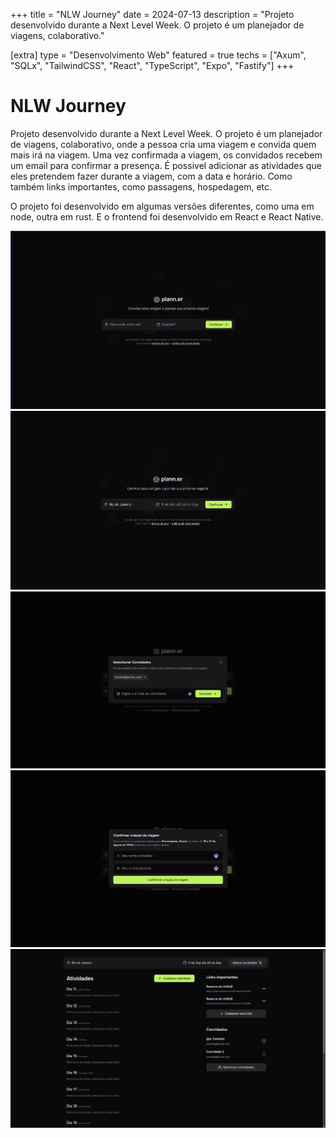 +++
title = "NLW Journey"
date = 2024-07-13
description = "Projeto desenvolvido durante a Next Level Week. O projeto é um planejador de viagens, colaborativo."

[extra]
type = "Desenvolvimento Web"
featured = true
techs = ["Axum", "SQLx", "TailwindCSS", "React", "TypeScript", "Expo", "Fastify"]
+++

# NLW Journey

Projeto desenvolvido durante a Next Level Week. O projeto é um planejador de viagens, colaborativo, onde a pessoa cria uma viagem e convida quem mais irá na viagem. Uma vez confirmada a viagem, os convidados recebem um email para confirmar a presença. É possivel adicionar as atividades que eles pretendem fazer durante a viagem, com a data e horário. Como também links importantes, como passagens, hospedagem, etc.

O projeto foi desenvolvido em algumas versões diferentes, como uma em node, outra em rust. E o frontend foi desenvolvido em React e React Native.

![Home](./assets/home.png)
![Home com informações](./assets/home_with_info.png)
![convites](./assets/invites.png)
![Confirmação da viagem](./assets/trip_confirmation.png)
![Detalhes da viagem](./assets/trip_details.png)
